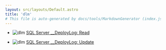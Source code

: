 ```yaml
---
layout: src/layouts/Default.astro
title: 'dlm'
# This file is auto-generated by docs/tools/MarkdownGenerator (index.js)
---
```


<ul>

<li>

![dlm](https://i.octopus.com/library/step-templates/dlm.png) [SQL Server __DeployLog: Read](/dlm/sql-server-__deploylog%3A-read/)

</li>
        
<li>

![dlm](https://i.octopus.com/library/step-templates/dlm.png) [SQL Server __DeployLog: Update](/dlm/sql-server-__deploylog%3A-update/)

</li>
        
</ul>
